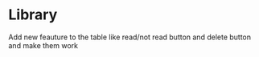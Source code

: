 # Library


<!-- boton para agregar libro
se apreta y aparece una forma
se cierra con la x -->

<!-- cuando el usuario escribe y apreta submit
se guarda la informacion y se crea un item en una tabla -->

Add new feauture to the table like read/not read button
and delete button and make them work
